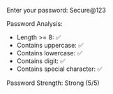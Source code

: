 Enter your password: Secure@123

Password Analysis:
- Length >= 8: ✅
- Contains uppercase: ✅
- Contains lowercase: ✅
- Contains digit: ✅
- Contains special character: ✅

Password Strength: Strong (5/5)
